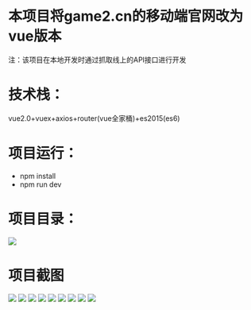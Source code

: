 # 本项目将game2.cn的移动端官网改为vue版本

注：该项目在本地开发时通过抓取线上的API接口进行开发

# 技术栈：
vue2.0+vuex+axios+router(vue全家桶)+es2015(es6)

# 项目运行：
+ npm install
+ npm run dev

# 项目目录：
![](https://github.com/yufengji/g2_h5/blob/master/project-pic/ml.jpg?raw=true)

# 项目截图
![](https://github.com/yufengji/g2_h5/blob/master/project-pic/01.jpg?raw=true)
![](https://github.com/yufengji/g2_h5/blob/master/project-pic/02.jpg?raw=true)
![](https://github.com/yufengji/g2_h5/blob/master/project-pic/03.jpg?raw=true)
![](https://github.com/yufengji/g2_h5/blob/master/project-pic/04.jpg?raw=true)
![](https://github.com/yufengji/g2_h5/blob/master/project-pic/05.jpg?raw=true)
![](https://github.com/yufengji/g2_h5/blob/master/project-pic/06.jpg?raw=true)
![](https://github.com/yufengji/g2_h5/blob/master/project-pic/07.jpg?raw=true)
![](https://github.com/yufengji/g2_h5/blob/master/project-pic/08.jpg?raw=true)
![](https://github.com/yufengji/g2_h5/blob/master/project-pic/09.jpg?raw=true)

